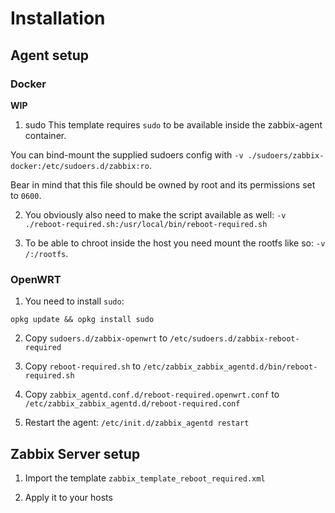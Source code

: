 # Installation

## Agent setup

### Docker

**WIP**

1. sudo
This template requires `sudo` to be available inside the zabbix-agent container.

You can bind-mount the supplied sudoers config with `-v ./sudoers/zabbix-docker:/etc/sudoers.d/zabbix:ro`.

Bear in mind that this file should be owned by root and its permissions set to `0600`.

2. You obviously also need to make the script available as well: `-v ./reboot-required.sh:/usr/local/bin/reboot-required.sh`

3. To be able to chroot inside the host you need mount the rootfs like so: `-v /:/rootfs`.

### OpenWRT

1. You need to install `sudo`:

```
opkg update && opkg install sudo
```

2. Copy `sudoers.d/zabbix-openwrt` to `/etc/sudoers.d/zabbix-reboot-required`

3. Copy `reboot-required.sh` to `/etc/zabbix_zabbix_agentd.d/bin/reboot-required.sh`

4. Copy `zabbix_agentd.conf.d/reboot-required.openwrt.conf` to `/etc/zabbix_zabbix_agentd.d/reboot-required.conf`

5. Restart the agent: `/etc/init.d/zabbix_agentd restart`

## Zabbix Server setup

1. Import the template `zabbix_template_reboot_required.xml`

2. Apply it to your hosts
